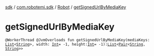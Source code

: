 [sdk](../../index.md) / [com.robotemi.sdk](../index.md) / [Robot](index.md) / [getSignedUrlByMediaKey](./get-signed-url-by-media-key.md)

# getSignedUrlByMediaKey

`@WorkerThread @JvmOverloads fun getSignedUrlByMediaKey(mediaKeys: `[`List`](https://kotlinlang.org/api/latest/jvm/stdlib/kotlin.collections/-list/index.html)`<`[`String`](https://kotlinlang.org/api/latest/jvm/stdlib/kotlin/-string/index.html)`>, width: `[`Int`](https://kotlinlang.org/api/latest/jvm/stdlib/kotlin/-int/index.html)` = -1, height: `[`Int`](https://kotlinlang.org/api/latest/jvm/stdlib/kotlin/-int/index.html)` = -1): `[`List`](https://kotlinlang.org/api/latest/jvm/stdlib/kotlin.collections/-list/index.html)`<`[`Pair`](https://kotlinlang.org/api/latest/jvm/stdlib/kotlin/-pair/index.html)`<`[`String`](https://kotlinlang.org/api/latest/jvm/stdlib/kotlin/-string/index.html)`, `[`String`](https://kotlinlang.org/api/latest/jvm/stdlib/kotlin/-string/index.html)`>>`